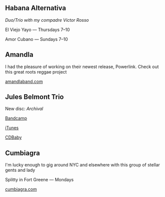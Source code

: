 ## Habana Alternativa

*Duo/Trio with my compadre Victor Rosso*

El Viejo Yayo — Thursdays 7–10

Amor Cubano — Sundays 7–10

## Amandla

I had the pleasure of working on their newest release, Powerlink. Check out this great roots reggae project

[amandlaband.com](http://amandlaband.com)


## Jules Belmont Trio

New disc: *Archival*

[Bandcamp](http://julesbelmont.bandcamp.com/releases)

[iTunes](https://itunes.apple.com/us/album/archival/id843237177)

[CDBaby](http://www.cdbaby.com/cd/julesbelmont)



## Cumbiagra

I'm lucky enough to gig around NYC and elsewhere with this group of stellar gents and lady

Splitty in Fort Greene — Mondays

[cumbiagra.com](http://www.cumbiagra.com)
